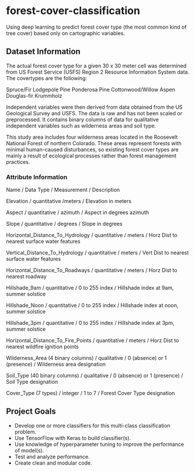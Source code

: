# forest-cover-classification
Using deep learning to predict forest cover type (the most common kind of tree cover) based only on cartographic variables. 

## Dataset Information ##
The actual forest cover type for a given 30 x 30 meter cell was determined from US Forest Service (USFS) Region 2 Resource Information System data. The covertypes are the following:

Spruce/Fir
Lodgepole Pine
Ponderosa Pine
Cottonwood/Willow
Aspen
Douglas-fir
Krummholz

Independent variables were then derived from data obtained from the US Geological Survey and USFS. 
The data is raw and has not been scaled or preprocessed. It contains binary columns of data for qualitative independent variables such as wilderness areas and soil type.

This study area includes four wilderness areas located in the Roosevelt National Forest of northern Colorado. These areas represent forests with minimal human-caused disturbances, so existing forest cover types are mainly a result of ecological processes rather than forest management practices.

### Attribute Information
Name / Data Type / Measurement / Description

Elevation / quantitative /meters / Elevation in meters

Aspect / quantitative / azimuth / Aspect in degrees azimuth

Slope / quantitative / degrees / Slope in degrees

Horizontal_Distance_To_Hydrology / quantitative / meters / Horz Dist to nearest surface water features

Vertical_Distance_To_Hydrology / quantitative / meters / Vert Dist to nearest surface water features

Horizontal_Distance_To_Roadways / quantitative / meters / Horz Dist to nearest roadway

Hillshade_9am / quantitative / 0 to 255 index / Hillshade index at 9am, summer solstice

Hillshade_Noon / quantitative / 0 to 255 index / Hillshade index at noon, summer solstice

Hillshade_3pm / quantitative / 0 to 255 index / Hillshade index at 3pm, summer solstice

Horizontal_Distance_To_Fire_Points / quantitative / meters / Horz Dist to nearest wildfire ignition points

Wilderness_Area (4 binary columns) / qualitative / 0 (absence) or 1 (presence) / Wilderness area designation

Soil_Type (40 binary columns) / qualitative / 0 (absence) or 1 (presence) / Soil Type designation

Cover_Type (7 types) / integer / 1 to 7 / Forest Cover Type designation



## Project Goals
* Develop one or more classifiers for this multi-class classification problem.
* Use TensorFlow with Keras to build classifier(s).
* Use knowledge of hyperparameter tuning to improve the performance of model(s).
* Test and analyze performance.
* Create clean and modular code.
